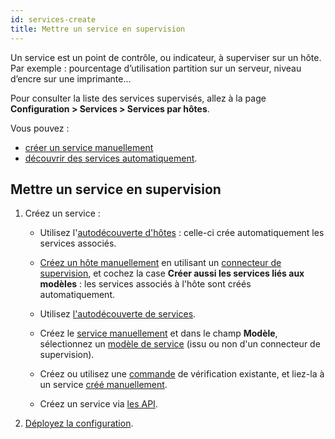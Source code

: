 ```yaml
---
id: services-create
title: Mettre un service en supervision
---
```


Un service est un point de contrôle, ou indicateur, à superviser sur un hôte. Par exemple : pourcentage d’utilisation partition sur un
serveur, niveau d’encre sur une imprimante...

Pour consulter la liste des services supervisés, allez à la page **Configuration > Services > Services par hôtes**.

Vous pouvez :

- [créer un service manuellement](services.md)
- [découvrir des services automatiquement](../discovery/services-discovery.md).

## Mettre un service en supervision

1. Créez un service :

    - Utilisez l'[autodécouverte d'hôtes](../discovery/hosts-discovery.md) : celle-ci crée automatiquement les services associés.

    - [Créez un hôte manuellement](hosts.md) en utilisant un [connecteur de supervision](../pluginpacks.md), et cochez la case **Créer aussi les services liés aux modèles** : les services associés à l'hôte sont créés automatiquement.

    - Utilisez [l'autodécouverte de services](../discovery/services-discovery.md).

    - Créez le [service manuellement](services.md) et dans le champ **Modèle**, sélectionnez un [modèle de service](services-templates.md) (issu ou non d'un connecteur de supervision).

    - Créez ou utilisez une [commande](commands.md) de vérification existante, et liez-la à un service [créé manuellement](services.md).

    - Créez un service via [les API](../../api/introduction.md).

2. [Déployez la configuration](../monitoring-servers/deploying-a-configuration.md).
